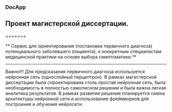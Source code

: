 ### DocApp
## Проект магистерской диссертации. 
=======

** Сервис для ориентирования (постановки первичного диагноза) потенциального заболевшего (пациента), 
к конкретным специалистам медицинской практики на основе выбора симптоматики.**

-------

Важно!!! 
Для предсказания первичного диагноза используется нейронная сеть (однослойный перцептрон).
В рамках магистерской диссертации была спроектирована столь простая нейронная сеть, была необходимость в полностью самописном решении и была важна легкая аналитика результатов.
В рамках развития решения планируется смена архитектуры нейронной сети и использование фреймворков для построения и обучения нейросети.

